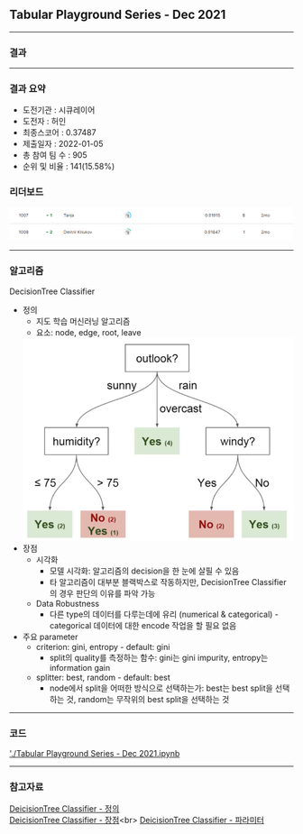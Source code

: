## Tabular Playground Series - Dec 2021

------------

### 결과

----------------

### 결과 요약

* 도전기관 : 시큐레이어
* 도전자 : 허인
* 최종스코어 : 0.37487
* 제출일자 : 2022-01-05
* 총 참여 팀 수 : 905
* 순위 및 비율 :  141(15.58%)

### 리더보드

![결과](screenshot/scoreDec.png)

----------

### 알고리즘

DecisionTree Classifier
* 정의
  * 지도 학습 머신러닝 알고리즘
  * 요소: node, edge, root, leave
  <img src="screenshot/decisionTree.png" alt="model" style="zoom: 67%;" />
* 장점
  * 시각화
    - 모델 시각화: 알고리즘의 decision을 한 눈에 살필 수 있음
    - 타 알고리즘이 대부분 블랙박스로 작동하지만, DecisionTree Classifier의 경우 판단의 이유를 파악 가능
  * Data Robustness
    - 다른 type의 데이터를 다루는데에 유리 (numerical & categorical) - categorical 데이터에 대한 encode 작업을 할 필요 없음
* 주요 parameter
  * criterion: gini, entropy - default: gini
    - split의 quality를 측정하는 함수: gini는 gini impurity, entropy는 information gain
  * splitter: best, random - default: best
    - node에서 split을 어떠한 방식으로 선택하는가: best는 best split을 선택하는 것, random는 무작위의 best split을 선택하는 것

-----------

### 코드

['./Tabular Playground Series - Dec 2021.ipynb](https://github.com/gjdls01/seculayer_challenge3/blob/main/kaggle/Tabular%20Playground%20Series%20-%20Dec%202021/Tabular%20Playground%20Series%20-%20Dec%202021.ipynb)

-----------

### 참고자료

[DeicisionTree Classifier - 정의](https://www.analyticsvidhya.com/blog/2021/04/beginners-guide-to-decision-tree-classification-using-python/)<br>
[DeicisionTree Classifier - 장점](https://towardsdatascience.com/decision-tree-classifier-explained-in-real-life-picking-a-vacation-destination-6226b2b60575#:~:text=Decision%20Tree%20Classifier%20explained%20in%20real-life%3A%20picking%20a,make%20decisions%2C%20similarly%20to%20how%20humans%20make%20decisions.)<br>
[DeicisionTree Classifier - 파라미터](https://scikit-learn.org/stable/modules/generated/sklearn.tree.DecisionTreeClassifier.html)

